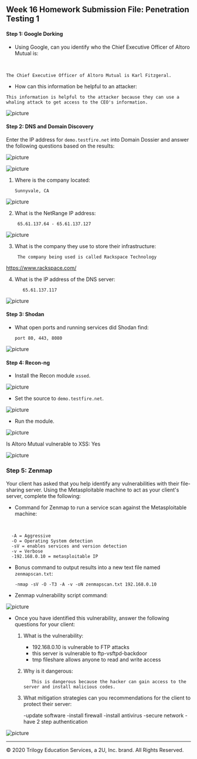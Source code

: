 ## Week 16 Homework Submission File: Penetration Testing 1

#### Step 1: Google Dorking


- Using Google, can you identify who the Chief Executive Officer of Altoro Mutual is: 
<br>

`The Chief Executive Officer of Altoro Mutual is Karl Fitzgeral.`

- How can this information be helpful to an attacker: <br>

`This information is helpful to the attacker because they can use a whaling attack to get access to the CEO's information.`

![picture](images/01.PNG)


#### Step 2: DNS and Domain Discovery

Enter the IP address for `demo.testfire.net` into Domain Dossier and answer the following questions based on the results: <br>

![picture](images/02.PNG)

![picture](images/03.PNG)

  1. Where is the company located: 
  
         Sunnyvale, CA 
  

  ![picture](images/04.PNG) <br>


  2. What is the NetRange IP address: 
   
          65.61.137.64 - 65.61.137.127 

![picture](images/05.PNG) 



  3. What is the company they use to store their infrastructure:

          The company being used is called Rackspace Technology

  https://www.rackspace.com/


  4. What is the IP address of the DNS server: 

        	65.61.137.117

![picture](images/06.PNG) 

#### Step 3: Shodan

- What open ports and running services did Shodan find:

      port 80, 443, 8080 

![picture](images/07.PNG) 



#### Step 4: Recon-ng

- Install the Recon module `xssed`. 

![picture](images/08.PNG) 


- Set the source to `demo.testfire.net`. 

![picture](images/09.PNG) 


- Run the module. 

![picture](images/10.PNG) 

Is Altoro Mutual vulnerable to XSS: Yes

![picture](images/11.PNG) 

### Step 5: Zenmap

Your client has asked that you help identify any vulnerabilities with their file-sharing server. Using the Metasploitable machine to act as your client's server, complete the following:

- Command for Zenmap to run a service scan against the Metasploitable machine: 
<br>

      -A = Aggressive
      -O = Operating System detection
      -sV = enables services and version detection
      -v = Verbose
      -192.168.0.10 = metasploitable IP

 
- Bonus command to output results into a new text file named `zenmapscan.txt`:


      -nmap -sV -O -T3 -A -v -oN zenmapscan.txt 192.168.0.10 


- Zenmap vulnerability script command: 

![picture](images/13.PNG) 

- Once you have identified this vulnerability, answer the following questions for your client:
  1. What is the vulnerability:

        - 192.168.0.10 is vulnerable to FTP attacks
        - this server is vulnerable to ftp-vsftpd-backdoor 
        - tmp fileshare allows anyone to read and write access


  2. Why is it dangerous: <br>


            This is dangerous because the hacker can gain access to the server and install malicious codes. 

  3. What mitigation strategies can you recommendations for the client to protect their server: <br>

      -update software 
      -install firewall
      -install antivirus
      -secure network
      -have 2 step authentication 

![picture](images/12.PNG) 


---
© 2020 Trilogy Education Services, a 2U, Inc. brand. All Rights Reserved.  

